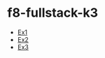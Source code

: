 # f8-fullstack-k3
<!DOCTYPE html>
<html lang="en">
  <head>
    <meta charset="UTF-8" />
    <meta name="viewport" content="width=device-width, initial-scale=1.0" />
    <title>Day-4</title>
  </head>
  <body>
    <ul>
      <li><a href="https://github.com/bach0128/f8-fullstack-k3/blob/main/Day4/Ex1/index.html">Ex1</a></li>
      <li><a href="https://github.com/bach0128/f8-fullstack-k3/blob/main/Day4/Ex2/index.html">Ex2</a></li>
      <li><a href="https://github.com/bach0128/f8-fullstack-k3/blob/main/Day4/Ex3/index.html">Ex3</a></li>
    </ul>
  </body>
</html>
